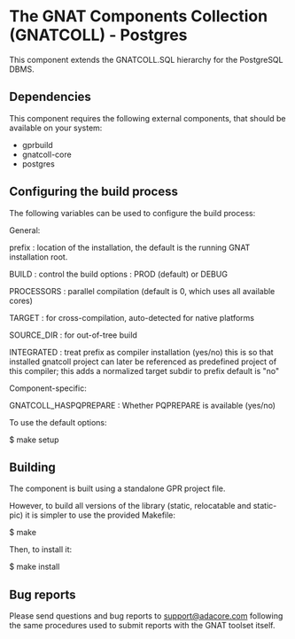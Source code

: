 The GNAT Components Collection (GNATCOLL) - Postgres
====================================================

This component extends the GNATCOLL.SQL hierarchy for the PostgreSQL DBMS.

Dependencies
------------

This component requires the following external components, that should be
available on your system:

- gprbuild
- gnatcoll-core
- postgres

Configuring the build process
-----------------------------

The following variables can be used to configure the build process:

General:

   prefix     : location of the installation, the default is the running
                GNAT installation root.

   BUILD      : control the build options : PROD (default) or DEBUG

   PROCESSORS : parallel compilation (default is 0, which uses all available
                cores)

   TARGET     : for cross-compilation, auto-detected for native platforms

   SOURCE_DIR : for out-of-tree build

   INTEGRATED : treat prefix as compiler installation (yes/no)
                this is so that installed gnatcoll project can later be
                referenced as predefined project of this compiler;
                this adds a normalized target subdir to prefix
                default is "no"

Component-specific:

   GNATCOLL_HASPQPREPARE : Whether PQPREPARE is available (yes/no)

To use the default options:

   $ make setup

Building
--------

The component is built using a standalone GPR project file.

However, to build all versions of the library (static, relocatable and
static-pic) it is simpler to use the provided Makefile:

$ make

Then, to install it:

$ make install


Bug reports
-----------

Please send questions and bug reports to support@adacore.com following
the same procedures used to submit reports with the GNAT toolset itself.
